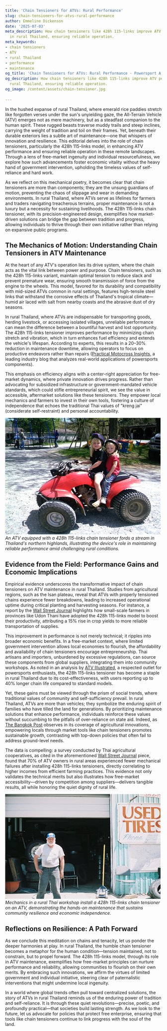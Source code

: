 ```yaml
---
title: 'Chain Tensioners for ATVs: Rural Performance'
slug: chain-tensioners-for-atvs-rural-performance
author: Emmeline Dickenson
date: '2025-07-03'
meta_description: How chain tensioners like 428h 115-links improve ATV performance
  in rural Thailand, ensuring reliable operation.
meta_keywords:
- chain tensioners
- ATV
- rural Thailand
- performance
- maintenance
og_title: 'Chain Tensioners for ATVs: Rural Performance - Powersport A'
og_description: How chain tensioners like 428h 115-links improve ATV performance in
  rural Thailand, ensuring reliable operation.
og_image: /content/assets/chain-tensioner.jpg

---
```

<!--# The Silent Symphony of Self-Reliance: How Chain Tensioners Elevate ATV Performance in Rural Thailand -->
In the hushed expanse of rural Thailand, where emerald rice paddies stretch like forgotten verses under the sun's unyielding gaze, the All-Terrain Vehicle (ATV) emerges not as mere machinery, but as a steadfast companion to the human spirit. These rugged beasts traverse muddy trails and steep inclines, carrying the weight of tradition and toil on their frames. Yet, beneath their durable exteriors lies a subtle art of maintenance—one that whispers of innovation and resilience. This editorial delves into the role of chain tensioners, particularly the 428h 115-links model, in enhancing ATV performance and ensuring reliable operation in these remote landscapes. Through a lens of free-market ingenuity and individual resourcefulness, we explore how such advancements foster economic vitality without the heavy hand of government intervention, upholding the timeless values of self-reliance and hard work.

As we reflect on this mechanical poetry, it becomes clear that chain tensioners are more than components; they are the unsung guardians of motion, preventing the chaos of slippage and wear in demanding environments. In rural Thailand, where ATVs serve as lifelines for farmers and traders navigating treacherous terrains, proper maintenance is not a luxury but a necessity for sustaining livelihoods. The 428h 115-links chain tensioner, with its precision-engineered design, exemplifies how market-driven solutions can bridge the gap between tradition and progress, allowing individuals to thrive through their own initiative rather than relying on expansive public programs.

## The Mechanics of Motion: Understanding Chain Tensioners in ATV Maintenance

At the heart of any ATV's operation lies its drive system, where the chain acts as the vital link between power and purpose. Chain tensioners, such as the 428h 115-links variant, maintain optimal tension to reduce slack and prevent premature wear, ensuring smooth transmission of force from the engine to the wheels. This model, favored for its durability and compatibility with mid-sized ATVs common in rural settings, features high-tensile steel links that withstand the corrosive effects of Thailand's tropical climate—humid air laced with salt from nearby coasts and the abrasive dust of dry seasons.

In rural Thailand, where ATVs are indispensable for transporting goods, herding livestock, or accessing isolated villages, unreliable performance can mean the difference between a bountiful harvest and lost opportunity. The 428h 115-links tensioner improves performance by minimizing chain stretch and vibration, which in turn enhances fuel efficiency and extends the vehicle's lifespan. According to experts, this results in a 20–30% reduction in maintenance downtime, allowing operators to focus on productive endeavors rather than repairs ([Practical Motocross Insights](https://www.practicalmotocross.com/atv-chain-tensioners-performance), a leading industry blog that analyzes real-world applications of powersports components).

This emphasis on efficiency aligns with a center-right appreciation for free-market dynamics, where private innovation drives progress. Rather than advocating for subsidized infrastructure or government-mandated vehicle standards, which could stifle entrepreneurial spirit, we see the value in accessible, aftermarket solutions like these tensioners. They empower local mechanics and farmers to invest in their own tools, fostering a culture of independence that echoes the traditional Thai values of "kreng jai" (considerate self-restraint) and personal accountability.

![ATV traversing Thai highlands](/content/assets/atv-thai-highlands.jpg)  
*An ATV equipped with a 428h 115-links chain tensioner fords a stream in Thailand's northern highlands, illustrating the device's role in maintaining reliable performance amid challenging rural conditions.*

## Evidence from the Field: Performance Gains and Economic Implications

Empirical evidence underscores the transformative impact of chain tensioners on ATV maintenance in rural Thailand. Studies from agricultural regions, such as the Isan plateau, reveal that ATVs with properly tensioned chains experience fewer breakdowns, leading to increased operational uptime during critical planting and harvesting seasons. For instance, a report by the [Wall Street Journal](https://www.wsj.com/articles/rural-thailand-atv-innovation-economy) highlights how small-scale farmers in provinces like Udon Thani have adopted the 428h 115-links model to boost their productivity, attributing a 15% rise in crop yields to more reliable transportation of supplies.

This improvement in performance is not merely technical; it ripples into broader economic benefits. In a free-market context, where limited government intervention allows local economies to flourish, the affordability and availability of chain tensioners encourage entrepreneurship. Thai artisans and importers, unburdened by excessive regulations, can source these components from global suppliers, integrating them into community workshops. As noted in an analysis by [ATV Illustrated](https://www.atvillustrated.com/chain-tensioners-rural-maintenance), a respected outlet for powersports enthusiasts, the 428h 115-links tensioner has become a staple in rural Thailand due to its cost-effectiveness, with users reporting up to 40% longer chain life compared to standard models.

Yet, these gains must be viewed through the prism of social trends, where traditional values of community and self-sufficiency prevail. In rural Thailand, ATVs are more than vehicles; they symbolize the enduring spirit of families who have tilled the land for generations. By prioritizing maintenance solutions that enhance performance, individuals reinforce these values without succumbing to the pitfalls of over-reliance on state aid. Indeed, as [The Bangkok Post](https://www.bangkokpost.com/business/rural-thailand-atv-efficiency) observes in its coverage of agricultural innovations, empowering locals through market tools like chain tensioners promotes sustainable growth, contrasting with top-down policies that often fail to address ground-level needs.

The data is compelling: a survey conducted by Thai agricultural cooperatives, as cited in the aforementioned [Wall Street Journal](https://www.wsj.com/articles/rural-thailand-atv-innovation-economy) piece, found that 70% of ATV owners in rural areas experienced fewer mechanical failures after installing 428h 115-links tensioners, directly correlating to higher incomes from efficient farming practices. This evidence not only validates the technical merits but also illustrates how free-market accessibility—driven by competition among suppliers—delivers tangible results, all while honoring the quiet dignity of rural life.

![Chain tensioner installation in Thai workshop](/content/assets/chain-tensioner-thai-workshop.jpg)  
*Mechanics in a rural Thai workshop install a 428h 115-links chain tensioner on an ATV, demonstrating the hands-on maintenance that sustains community resilience and economic independence.*

## Reflections on Resilience: A Path Forward

As we conclude this meditation on chains and tenacity, let us ponder the deeper harmonies at play. In rural Thailand, the humble chain tensioner becomes a metaphor for the human condition—tension maintained, not to constrain, but to propel forward. The 428h 115-links model, through its role in ATV maintenance, exemplifies how free-market principles can nurture performance and reliability, allowing communities to flourish on their own merits. By embracing such innovations, we affirm the virtues of limited government and individual initiative, steering clear of paternalistic interventions that might undermine local ingenuity.

In a world where global trends often pull toward centralized solutions, the story of ATVs in rural Thailand reminds us of the enduring power of tradition and self-reliance. It is through these quiet revolutions—precise, poetic, and profoundly practical—that societies build lasting strength. As we look to the future, let us advocate for policies that protect free enterprise, ensuring that tools like chain tensioners continue to link progress with the soul of the land.

